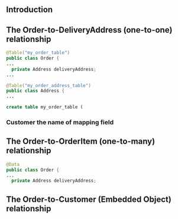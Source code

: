 ## Introduction

## The Order-to-DeliveryAddress (one-to-one) relationship

```Java
@Table("my_order_table")
public class Order {
...
  private Address deliveryAddress;
...  

@Table("my_order_address_table")
public class Address {
...
```


```sql
create table my_order_table (

```

### Customer the name of mapping field

## The Order-to-OrderItem (one-to-many) relationship

```Java
@Data
public class Order {
...
  private Address deliveryAddress;
```

## The Order-to-Customer (Embedded Object) relationship

